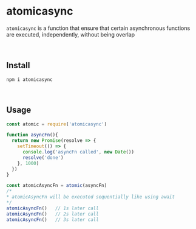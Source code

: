 # atomicasync
`atomicasync` is a function that ensure that certain asynchronous functions are executed, independently, without being overlap

<br>

## Install
```
npm i atomicasync
```

<br>

## Usage
```javascript
const atomic = require('atomicasync')

function asyncFn(){
  return new Promise(resolve => {
    setTimeout(() => {
      console.log('asyncFn called', new Date())
      resolve('done')
    }, 1000)
  })
}

const atomicAsyncFn = atomic(asyncFn)
/*
* atomicAsyncFn will be executed sequentially like using await
*/
atomicAsyncFn()   // 1s later call
atomicAsyncFn()   // 2s later call
atomicAsyncFn()   // 3s later call
```

